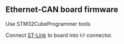 ## Ethernet-CAN board firmware

Use STM32CubeProgrammer tools

Connect [ST-Link](https://vbcores.tilda.ws/products/vb-stlink) to board into ```h7``` connector.
